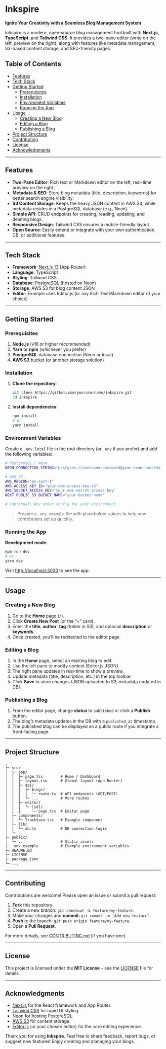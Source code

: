 # Inkspire

**Ignite Your Creativity with a Seamless Blog Management System**

Inkspire is a modern, open‐source blog management tool built with **Next.js**, **TypeScript**, and **Tailwind CSS**. It provides a two-pane editor (write on the left, preview on the right), along with features like metadata management, S3-based content storage, and SEO-friendly pages.

## Table of Contents

- [Features](#features)
- [Tech Stack](#tech-stack)
- [Getting Started](#getting-started)
  - [Prerequisites](#prerequisites)
  - [Installation](#installation)
  - [Environment Variables](#environment-variables)
  - [Running the App](#running-the-app)
- [Usage](#usage)
  - [Creating a New Blog](#creating-a-new-blog)
  - [Editing a Blog](#editing-a-blog)
  - [Publishing a Blog](#publishing-a-blog)
- [Project Structure](#project-structure)
- [Contributing](#contributing)
- [License](#license)
- [Acknowledgments](#acknowledgments)

---

## Features

- **Two-Pane Editor**: Rich text or Markdown editor on the left, real-time preview on the right.  
- **Metadata & SEO**: Store blog metadata (title, description, keywords) for better search engine visibility.  
- **S3 Content Storage**: Keeps the heavy JSON content in AWS S3, while metadata resides in a PostgreSQL database (e.g., Neon).  
- **Simple API**: CRUD endpoints for creating, reading, updating, and deleting blogs.  
- **Responsive Design**: Tailwind CSS ensures a mobile-friendly layout.  
- **Open Source**: Easily extend or integrate with your own authentication, DB, or additional features.

---

## Tech Stack

- **Framework**: [Next.js 13](https://nextjs.org/docs/app) (App Router)  
- **Language**: TypeScript  
- **Styling**: Tailwind CSS  
- **Database**: PostgreSQL (hosted on [Neon](https://neon.tech/))  
- **Storage**: AWS S3 for blog content JSON  
- **Editor**: Example uses Editor.js (or any Rich Text/Markdown editor of your choice)

---

## Getting Started

### Prerequisites

1. **Node.js** (v16 or higher recommended)  
2. **Yarn** or **npm** (whichever you prefer)  
3. **PostgreSQL** database connection (Neon or local)  
4. **AWS S3** bucket (or another storage solution)

### Installation

1. **Clone the repository**:
   ```bash
   git clone https://github.com/yourusername/inkspire.git
   cd inkspire
   ```
2. **Install dependencies**:
   ```bash
   npm install
   # or
   yarn install
   ```

### Environment Variables

Create a `.env.local` file in the root directory (or `.env` if you prefer) and add the following variables:

```bash
# PostgreSQL / Neon
NEON_CONNECTION_STRING="postgres://username:password@your-neon-host/databasename"

# AWS S3
AWS_REGION="us-east-1"
AWS_ACCESS_KEY_ID="your-aws-access-key-id"
AWS_SECRET_ACCESS_KEY="your-aws-secret-access-key"
NEXT_PUBLIC_S3_BUCKET_NAME="your-bucket-name"

# (Optional) Any other config for your environment
```

> Provide a `.env.example` file with placeholder values to help new contributors set up quickly.

### Running the App

**Development mode**:
```bash
npm run dev
# or
yarn dev
```

Visit [http://localhost:3000](http://localhost:3000) to see the app.

---

## Usage

### Creating a New Blog

1. Go to the **Home** page (`/`).  
2. Click **Create New Post** (or the “+” card).  
3. Enter the **title**, **author**, **tag** (folder in S3), and optional **description** or **keywords**.  
4. Once created, you’ll be redirected to the editor page.

### Editing a Blog

1. In the **Home** page, select an existing blog to edit.  
2. Use the left pane to modify content (Editor.js JSON).  
3. The right pane updates in real-time to show a preview.  
4. Update metadata (title, description, etc.) in the top toolbar.  
5. Click **Save** to store changes (JSON uploaded to S3, metadata updated in DB).

### Publishing a Blog

1. From the editor page, change **status** to `published` or click a **Publish** button.  
2. The blog’s metadata updates in the DB with a `published_at` timestamp.  
3. The published blog can be displayed on a public route if you integrate a front-facing page.

---

## Project Structure

```
.
├─ src/
│  ├─ app/
│  │  ├─ page.tsx        # Home / Dashboard
│  │  ├─ layout.tsx      # Global layout (App Router)
│  │  ├─ api/
│  │  │  ├─ blogs/
│  │  │  │  └─ route.ts  # API endpoints (GET/POST)
│  │  │  └─ ...          # More routes
│  │  ├─ editor/
│  │  │  └─ [id]/
│  │  │     └─ page.tsx  # Editor page
│  ├─ components/
│  │  └─ TrackSave.tsx   # Example component
│  ├─ lib/
│  │  └─ db.ts           # DB connection logic
│  └─ ...
├─ public/
│  └─ ...                # Static assets
├─ .env.example          # Example environment variables
├─ README.md
├─ LICENSE
├─ package.json
└─ ...
```

---

## Contributing

Contributions are welcome! Please open an issue or submit a pull request:

1. **Fork** this repository.  
2. Create a new branch: `git checkout -b feature/my-feature`.  
3. Make your changes and **commit**: `git commit -m 'Add new feature'`.  
4. **Push** to the branch: `git push origin feature/my-feature`.  
5. Open a **Pull Request**.

For more details, see [CONTRIBUTING.md](CONTRIBUTING.md) (if you have one).

---

## License

This project is licensed under the **MIT License** – see the [LICENSE](LICENSE) file for details.

---

## Acknowledgments

- [Next.js](https://nextjs.org/) for the React framework and App Router.  
- [Tailwind CSS](https://tailwindcss.com/) for rapid UI styling.  
- [Neon](https://neon.tech/) for hosting PostgreSQL.  
- [AWS S3](https://aws.amazon.com/s3/) for content storage.  
- [Editor.js](https://editorjs.io/) (or your chosen editor) for the core editing experience.

Thank you for using **Inkspire**. Feel free to share feedback, report bugs, or suggest new features! Enjoy creating and managing your blogs.